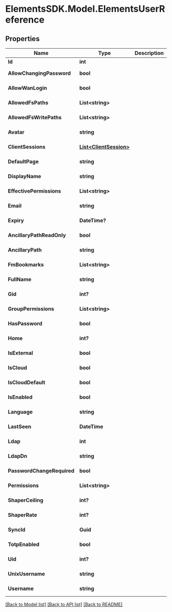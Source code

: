 # ElementsSDK.Model.ElementsUserReference

## Properties

Name | Type | Description | Notes
------------ | ------------- | ------------- | -------------
**Id** | **int** |  | [optional] 
**AllowChangingPassword** | **bool** |  | [optional] [readonly] 
**AllowWanLogin** | **bool** |  | [optional] [readonly] 
**AllowedFsPaths** | **List&lt;string&gt;** |  | [optional] [readonly] 
**AllowedFsWritePaths** | **List&lt;string&gt;** |  | [optional] [readonly] 
**Avatar** | **string** |  | [optional] [readonly] 
**ClientSessions** | [**List&lt;ClientSession&gt;**](ClientSession.md) |  | [optional] [readonly] 
**DefaultPage** | **string** |  | [optional] [readonly] 
**DisplayName** | **string** |  | [optional] [readonly] 
**EffectivePermissions** | **List&lt;string&gt;** |  | [optional] [readonly] 
**Email** | **string** |  | [optional] [readonly] 
**Expiry** | **DateTime?** |  | [optional] [readonly] 
**AncillaryPathReadOnly** | **bool** |  | [optional] [readonly] 
**AncillaryPath** | **string** |  | [optional] [readonly] 
**FmBookmarks** | **List&lt;string&gt;** |  | [optional] [readonly] 
**FullName** | **string** |  | [optional] [readonly] 
**Gid** | **int?** |  | [optional] [readonly] 
**GroupPermissions** | **List&lt;string&gt;** |  | [optional] [readonly] 
**HasPassword** | **bool** |  | [optional] [readonly] 
**Home** | **int?** |  | [optional] [readonly] 
**IsExternal** | **bool** |  | [optional] [readonly] 
**IsCloud** | **bool** |  | [optional] [readonly] 
**IsCloudDefault** | **bool** |  | [optional] [readonly] 
**IsEnabled** | **bool** |  | [optional] [readonly] 
**Language** | **string** |  | [optional] [readonly] 
**LastSeen** | **DateTime** |  | [optional] [readonly] 
**Ldap** | **int** |  | [optional] [readonly] 
**LdapDn** | **string** |  | [optional] [readonly] 
**PasswordChangeRequired** | **bool** |  | [optional] [readonly] 
**Permissions** | **List&lt;string&gt;** |  | [optional] [readonly] 
**ShaperCeiling** | **int?** |  | [optional] [readonly] 
**ShaperRate** | **int?** |  | [optional] [readonly] 
**SyncId** | **Guid** |  | [optional] [readonly] 
**TotpEnabled** | **bool** |  | [optional] [readonly] 
**Uid** | **int?** |  | [optional] [readonly] 
**UnixUsername** | **string** |  | [optional] [readonly] 
**Username** | **string** |  | [optional] [readonly] 

[[Back to Model list]](../#documentation-for-models) [[Back to API list]](../#documentation-for-api-endpoints) [[Back to README]](../)

